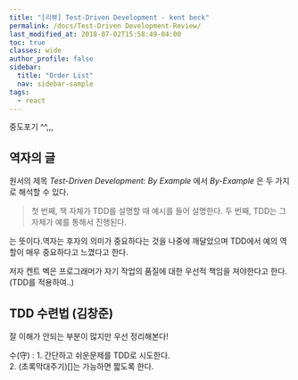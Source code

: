 ```yaml
---
title: "[리뷰] Test-Driven Development - kent beck"
permalink: /docs/Test-Driven Development-Review/
last_modified_at: 2018-07-02T15:58:49-04:00
toc: true
classes: wide
author_profile: false
sidebar:
  title: "Order List"
  nav: sidebar-sample
tags:
  - react
---
```


중도포기 ^^,,,

## 역자의 글

  원서의 제목 _Test-Driven Development: By Example_ 에서 _By-Example_ 은 두 가지로 해석할 수 있다.

   > 첫 번째, 책 자체가 TDD를 설명할 때 예시를 들어 설명한다.
   > 두 번째, TDD는 그 자체가 예를 통해서 진행된다.

는 뜻이다.역자는 후자의 의미가 중요하다는 것을 나중에 깨달았으며 TDD에서 예의 역할이 매우 중요하다고 느꼈다고 한다.

 저자 켄트 벡은  프로그래머가 자기 작업의 품질에 대한 우선적 책임을 져야한다고 한다. (TDD를 적용하여..)

## TDD 수련법 (김창준)

잘 이해가 안되는 부분이 많지만 우선 정리해본다!

수(守)
:   1. 간단하고 쉬운문제를 TDD로 시도한다.  
2. (초록막대주기)[]는 가능하면 짧도록 한다.




##
